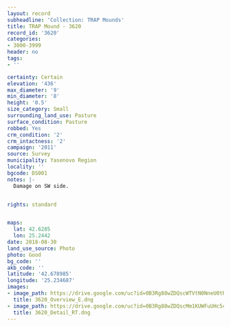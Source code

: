 ```yaml
---
layout: record
subheadline: 'Collection: TRAP Mounds'
title: TRAP Mound - 3620
record_id: '3620'
categories:
- 3000-3999
header: no
tags:
- ''

certainty: Certain
elevation: '436'
max_diameter: '9'
min_diameter: '8'
height: '0.5'
size_category: Small
surrounding_land_use: Pasture
surface_condition: Pasture
robbed: Yes
crm_condition: '2'
crm_intactness: '2'
campaign: '2011'
source: Survey
municipality: Yasenovo Region
locality: ''
bgcode: DS001
notes: |-
  Damage on SW side.


rights: standard


maps:
  lat: 42.6285
  lon: 25.2442
date: 2018-08-30
land_use_source: Photo
photo: Good
bg_code: ''
akb_code: ''
latitude: '42.678985'
longitude: '25.234687'
images:
- image_path: https://drive.google.com/uc?id=0B3Rg88wZDQscWTVtN0NneU0tR00
  title: 3620_Overview_E.dng
- image_path: https://drive.google.com/uc?id=0B3Rg88wZDQscMm1KUWFuUHc5cEE
  title: 3620_Detail_RT.dng
---
```


